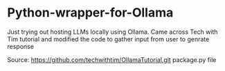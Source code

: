 # Python-wrapper-for-Ollama

Just trying out hosting LLMs locally using Ollama. Came across Tech with Tim tutorial and modified the code to gather input from user to genrate response

Source: https://github.com/techwithtim/OllamaTutorial.git package.py file
